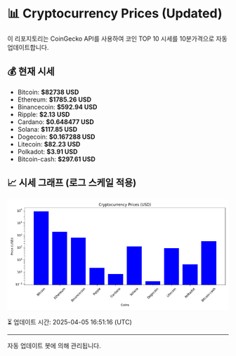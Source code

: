 
# 📊 Cryptocurrency Prices (Updated)

이 리포지토리는 CoinGecko API를 사용하여 코인 TOP 10 시세를 10분가격으로 자동 업데이트합니다.

## 💰 현재 시세
- Bitcoin: **$82738 USD**
- Ethereum: **$1785.26 USD**
- Binancecoin: **$592.94 USD**
- Ripple: **$2.13 USD**
- Cardano: **$0.648477 USD**
- Solana: **$117.85 USD**
- Dogecoin: **$0.167288 USD**
- Litecoin: **$82.23 USD**
- Polkadot: **$3.91 USD**
- Bitcoin-cash: **$297.61 USD**

## 📈 시세 그래프 (로그 스케일 적용)
![Crypto Prices](crypto_prices.png)

⏳ 업데이트 시간: 2025-04-05 16:51:16 (UTC)

---
자동 업데이트 봇에 의해 관리됩니다.
